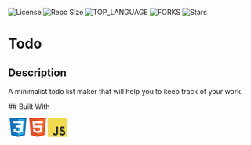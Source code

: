 ![License](https://img.shields.io/github/license/knotsid/.svg?style=for-the-badge) ![Repo Size](https://img.shields.io/github/languages/code-size/knotsid/.svg?style=for-the-badge) ![TOP_LANGUAGE](https://img.shields.io/github/languages/top/knotsid/.svg?style=for-the-badge) ![FORKS](https://img.shields.io/github/forks/knotsid/.svg?style=for-the-badge&social) ![Stars](https://img.shields.io/github/stars/knotsid/.svg?style=for-the-badge)
    
# Todo

## Description

A minimalist todo list maker that will help you to keep track of your work.

<img src="" />## Built With

<a href="https://developer.mozilla.org/en-US/docs/Web/CSS"><img src="https://raw.githubusercontent.com/devicons/devicon/master/icons/css3/css3-original.svg" height="40px" width="40px" /></a><a href="https://developer.mozilla.org/en-US/docs/Web/HTML"><img src="https://raw.githubusercontent.com/devicons/devicon/master/icons/html5/html5-original.svg" height="40px" width="40px" /></a><a href="https://developer.mozilla.org/en-US/docs/Web/JavaScript"><img src="https://raw.githubusercontent.com/devicons/devicon/master/icons/javascript/javascript-original.svg" height="40px" width="40px" /></a>
